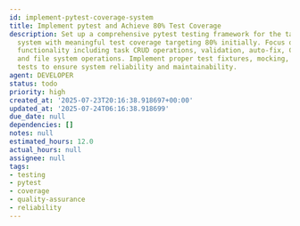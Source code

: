 ```yaml
---
id: implement-pytest-coverage-system
title: Implement pytest and Achieve 80% Test Coverage
description: Set up a comprehensive pytest testing framework for the task management
  system with meaningful test coverage targeting 80% initially. Focus on testing core
  functionality including task CRUD operations, validation, auto-fix, CLI commands,
  and file system operations. Implement proper test fixtures, mocking, and integration
  tests to ensure system reliability and maintainability.
agent: DEVELOPER
status: todo
priority: high
created_at: '2025-07-23T20:16:38.918697+00:00'
updated_at: '2025-07-24T06:16:38.918699'
due_date: null
dependencies: []
notes: null
estimated_hours: 12.0
actual_hours: null
assignee: null
tags:
- testing
- pytest
- coverage
- quality-assurance
- reliability
---
```


